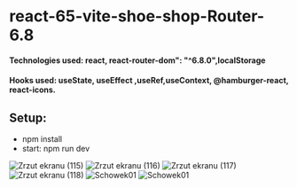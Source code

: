 # react-65-vite-shoe-shop-Router-6.8

#### Technologies used: react, react-router-dom": "^6.8.0",localStorage
#### Hooks used: useState,  useEffect ,useRef,useContext, @hamburger-react, react-icons.
## Setup:
* npm install
* start: npm run dev

![Zrzut ekranu (115)](https://user-images.githubusercontent.com/61388692/226457631-f0291411-f7dc-427d-8597-98dff5469ece.png)
![Zrzut ekranu (116)](https://user-images.githubusercontent.com/61388692/226457723-07bc4ffa-13a0-4800-8e0a-323088f3092a.png)
![Zrzut ekranu (117)](https://user-images.githubusercontent.com/61388692/226457738-94fee335-2dff-48d6-9cdd-852c082190cf.png)
![Zrzut ekranu (118)](https://user-images.githubusercontent.com/61388692/226457758-9b7a51fc-51d9-4c9a-9e17-7d2e7551710e.png)
![Schowek01](https://user-images.githubusercontent.com/61388692/226457792-c4f2ffdb-9ffb-4712-aa5f-eca941de14da.jpg)
![Schowek01](https://user-images.githubusercontent.com/61388692/226457812-feaa46e5-d62a-4e52-8138-428c75edf7d0.jpg)
